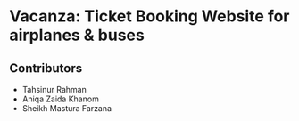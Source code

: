 # Vacanza: Ticket Booking Website for airplanes & buses

## Contributors
* Tahsinur Rahman
* Aniqa Zaida Khanom
* Sheikh Mastura Farzana

